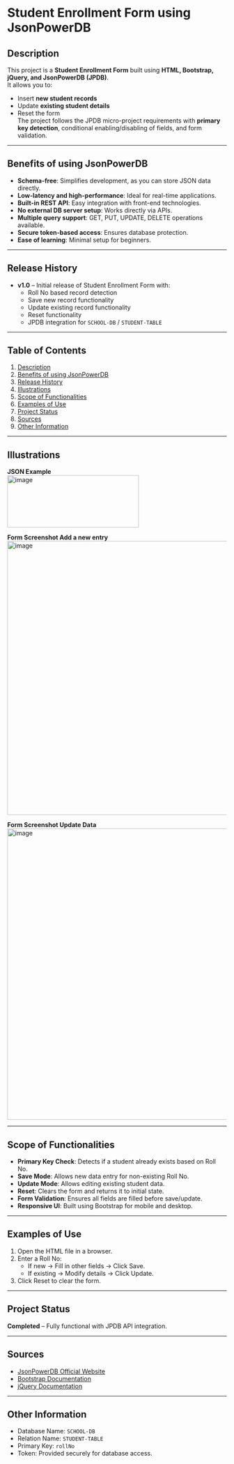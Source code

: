 
# Student Enrollment Form using JsonPowerDB

## Description
This project is a **Student Enrollment Form** built using **HTML, Bootstrap, jQuery, and JsonPowerDB (JPDB)**.  
It allows you to:
- Insert **new student records**
- Update **existing student details**
- Reset the form  
The project follows the JPDB micro-project requirements with **primary key detection**, conditional enabling/disabling of fields, and form validation.

---

## Benefits of using JsonPowerDB
- **Schema-free**: Simplifies development, as you can store JSON data directly.
- **Low-latency and high-performance**: Ideal for real-time applications.
- **Built-in REST API**: Easy integration with front-end technologies.
- **No external DB server setup**: Works directly via APIs.
- **Multiple query support**: GET, PUT, UPDATE, DELETE operations available.
- **Secure token-based access**: Ensures database protection.
- **Ease of learning**: Minimal setup for beginners.

---

## Release History
- **v1.0** – Initial release of Student Enrollment Form with:
  - Roll No based record detection
  - Save new record functionality
  - Update existing record functionality
  - Reset functionality
  - JPDB integration for `SCHOOL-DB` / `STUDENT-TABLE`

---

## Table of Contents
1. [Description](#description)  
2. [Benefits of using JsonPowerDB](#benefits-of-using-jsonpowerdb)  
3. [Release History](#release-history)  
4. [Illustrations](#illustrations)  
5. [Scope of Functionalities](#scope-of-functionalities)  
6. [Examples of Use](#examples-of-use)  
7. [Project Status](#project-status)  
8. [Sources](#sources)  
9. [Other Information](#other-information)  

---

## Illustrations
**JSON Example**  
<img width="302" height="120" alt="image" src="https://github.com/user-attachments/assets/954cc3d9-2967-43ec-8361-bcd6ffa9eec2" />

**Form Screenshot Add a new entry**
<img width="1254" height="629" alt="image" src="https://github.com/user-attachments/assets/dab1425b-3d7f-423a-ba27-eb84b8bc4bfc" />

**Form Screenshot Update Data**
<img width="1230" height="669" alt="image" src="https://github.com/user-attachments/assets/cb8b4eee-ad5d-4dbb-b1a1-cfe635cb8da9" />


---

## Scope of Functionalities
- **Primary Key Check**: Detects if a student already exists based on Roll No.
- **Save Mode**: Allows new data entry for non-existing Roll No.
- **Update Mode**: Allows editing existing student data.
- **Reset**: Clears the form and returns it to initial state.
- **Form Validation**: Ensures all fields are filled before save/update.
- **Responsive UI**: Built using Bootstrap for mobile and desktop.

---

## Examples of Use
1. Open the HTML file in a browser.
2. Enter a Roll No:
   - If new → Fill in other fields → Click Save.
   - If existing → Modify details → Click Update.
3. Click Reset to clear the form.

---

## Project Status
**Completed** – Fully functional with JPDB API integration.

---

## Sources
- [JsonPowerDB Official Website](http://login2explore.com/jpdb/index.html)
- [Bootstrap Documentation](https://getbootstrap.com/docs/3.4/)
- [jQuery Documentation](https://api.jquery.com/)

---

## Other Information
- Database Name: `SCHOOL-DB`
- Relation Name: `STUDENT-TABLE`
- Primary Key: `rollNo`
- Token: Provided securely for database access.
